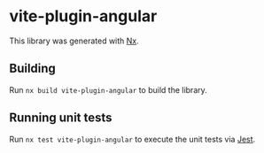 # vite-plugin-angular

This library was generated with [Nx](https://nx.dev).

## Building

Run `nx build vite-plugin-angular` to build the library.

## Running unit tests

Run `nx test vite-plugin-angular` to execute the unit tests via [Jest](https://jestjs.io).
